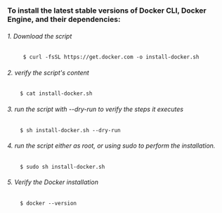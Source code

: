 ### To install the latest stable versions of Docker CLI, Docker Engine, and their dependencies:

###### 1. Download the script
         $ curl -fsSL https://get.docker.com -o install-docker.sh

######  2. verify the script's content
        $ cat install-docker.sh

######  3. run the script with --dry-run to verify the steps it executes
        $ sh install-docker.sh --dry-run

######  4. run the script either as root, or using sudo to perform the installation.
        $ sudo sh install-docker.sh

######  5. Verify the Docker installation
        $ docker --version